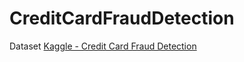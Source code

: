 # CreditCardFraudDetection

Dataset [Kaggle - Credit Card Fraud Detection](https://www.kaggle.com/datasets/mlg-ulb/creditcardfraud?resource=download)
